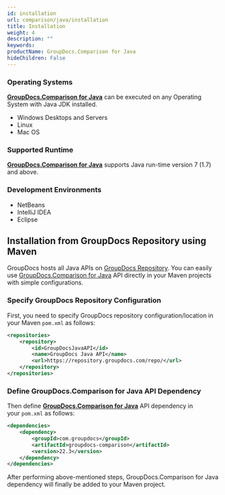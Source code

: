 ```yaml
---
id: installation
url: comparison/java/installation
title: Installation
weight: 4
description: ""
keywords: 
productName: GroupDocs.Comparison for Java
hideChildren: False
---
```

### Operating Systems

**[GroupDocs.Comparison for Java](https://products.groupdocs.com/comparison/java)** can be executed on any Operating System with Java JDK installed.

*   Windows Desktops and Servers
*   Linux
*   Mac OS

### Supported Runtime

**[GroupDocs.Comparison for Java](https://products.groupdocs.com/comparison/java)** supports Java run-time version 7 (1.7) and above.

### Development Environments

*   NetBeans
*   IntelliJ IDEA
*   Eclipse

## Installation from GroupDocs Repository using Maven

GroupDocs hosts all Java APIs on [GroupDocs Repository](https://repository.groupdocs.com/webapp/#/artifacts/browse/tree/General/repo). You can easily use [GroupDocs.Comparison for Java](https://repository.groupdocs.com/webapp/#/artifacts/browse/tree/General/repo/com/groupdocs/groupdocs-comparison) API directly in your Maven projects with simple configurations.

### Specify GroupDocs Repository Configuration

First, you need to specify GroupDocs repository configuration/location in your Maven `pom.xml` as follows:

```xml
<repositories>
	<repository>
		<id>GroupDocsJavaAPI</id>
		<name>GroupDocs Java API</name>
		<url>https://repository.groupdocs.com/repo/</url>
	</repository>
</repositories>
```

### Define GroupDocs.Comparison for Java API Dependency

Then define **[GroupDocs.Comparison for Java](https://products.groupdocs.com/comparison/java)** API dependency in your `pom.xml` as follows:

```xml
<dependencies>
    <dependency>
        <groupId>com.groupdocs</groupId>
        <artifactId>groupdocs-comparison</artifactId>
        <version>22.3</version> 
    </dependency>
</dependencies>
```

After performing above-mentioned steps, GroupDocs.Comparison for Java dependency will finally be added to your Maven project.
